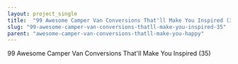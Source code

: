 ```yaml
---
layout: project_single
title:  "99 Awesome Camper Van Conversions That'll Make You Inspired (35)"
slug: "99-awesome-camper-van-conversions-thatll-make-you-inspired-35"
parent: "awesome-camper-van-conversions-thatll-make-you-happy"
---
```

99 Awesome Camper Van Conversions That'll Make You Inspired (35)